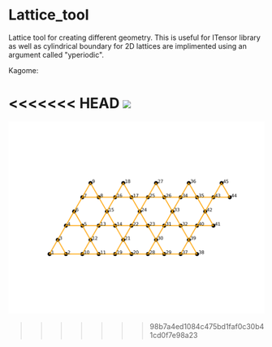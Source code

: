 # Lattice_tool
Lattice tool for creating different geometry. This is useful for ITensor library as well as cylindrical boundary for 2D lattices are implimented using an argument called "yperiodic". 

Kagome:

<<<<<<< HEAD
![](http://url/to/kagome_lattice.png)
=======
![ ](kagome_lattice.png)
>>>>>>> 98b7a4ed1084c475bd1faf0c30b41cd0f7e98a23
